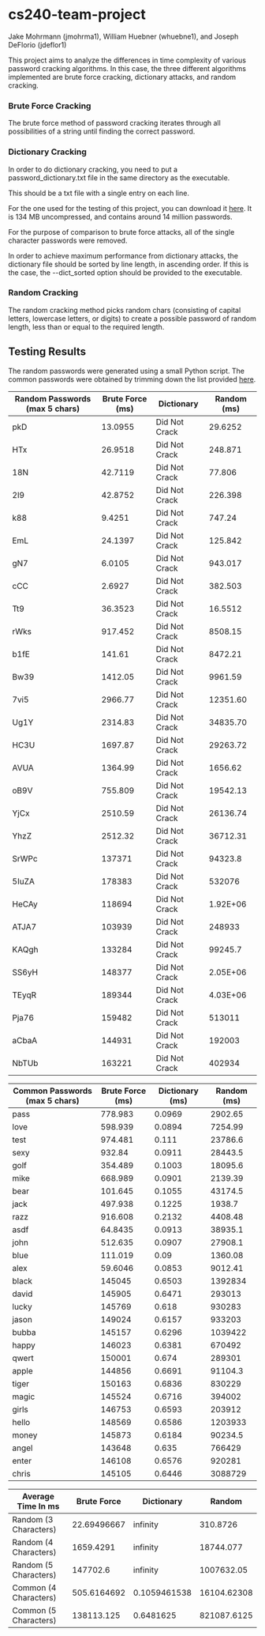 # cs240-team-project

Jake Mohrmann (jmohrma1), William Huebner (whuebne1), and Joseph DeFlorio (jdeflor1)

This project aims to analyze the differences in time complexity of various password cracking algorithms. In this case, the three different algorithms implemented are brute force cracking, dictionary attacks, and random cracking.

### Brute Force Cracking

The brute force method of password cracking iterates through all possibilities of a string until finding the correct password.

### Dictionary Cracking

In order to do dictionary cracking, you need to put a password\_dictionary.txt file in the same directory as the executable.

This should be a txt file with a single entry on each line.

For the one used for the testing of this project, you can download it [here](https://www.kaggle.com/wjburns/common-password-list-rockyoutxt). It is 134 MB uncompressed, and contains around 14 million passwords.

For the purpose of comparison to brute force attacks, all of the single character passwords were removed.

In order to achieve maximum performance from dictionary attacks, the dictionary file should be sorted by line length, in ascending order. If this is the case, the --dict\_sorted option should be provided to the executable.

### Random Cracking

The random cracking method picks random chars (consisting of capital letters, lowercase letters, or digits) to create a possible password of random length, less than or equal to the required length.

## Testing Results

The random passwords were generated using a small Python script. The common passwords were obtained by trimming down the list provided [here](https://github.com/DavidWittman/wpxmlrpcbrute/blob/master/wordlists/1000-most-common-passwords.txt).

| Random Passwords (max 5 chars) | Brute Force (ms) | Dictionary    | Random (ms) |
|--------------------------------|------------------|---------------|-------------|
| pkD                            | 13.0955          | Did Not Crack | 29.6252     |
| HTx                            | 26.9518          | Did Not Crack | 248.871     |
| 18N                            | 42.7119          | Did Not Crack | 77.806      |
| 2l9                            | 42.8752          | Did Not Crack | 226.398     |
| k88                            | 9.4251           | Did Not Crack | 747.24      |
| EmL                            | 24.1397          | Did Not Crack | 125.842     |
| gN7                            | 6.0105           | Did Not Crack | 943.017     |
| cCC                            | 2.6927           | Did Not Crack | 382.503     |
| Tt9                            | 36.3523          | Did Not Crack | 16.5512     |
| rWks                           | 917.452          | Did Not Crack | 8508.15     |
| b1fE                           | 141.61           | Did Not Crack | 8472.21     |
| Bw39                           | 1412.05          | Did Not Crack | 9961.59     |
| 7vi5                           | 2966.77          | Did Not Crack | 12351.60    |
| Ug1Y                           | 2314.83          | Did Not Crack | 34835.70    |
| HC3U                           | 1697.87          | Did Not Crack | 29263.72    |
| AVUA                           | 1364.99          | Did Not Crack | 1656.62     |
| oB9V                           | 755.809          | Did Not Crack | 19542.13    |
| YjCx                           | 2510.59          | Did Not Crack | 26136.74    |
| YhzZ                           | 2512.32          | Did Not Crack | 36712.31    |
| SrWPc                          | 137371           | Did Not Crack | 94323.8     |
| 5IuZA                          | 178383           | Did Not Crack | 532076      |
| HeCAy                          | 118694           | Did Not Crack | 1.92E+06    |
| ATJA7                          | 103939           | Did Not Crack | 248933      |
| KAQgh                          | 133284           | Did Not Crack | 99245.7     |
| SS6yH                          | 148377           | Did Not Crack | 2.05E+06    |
| TEyqR                          | 189344           | Did Not Crack | 4.03E+06    |
| Pja76                          | 159482           | Did Not Crack | 513011      |
| aCbaA                          | 144931           | Did Not Crack | 192003      |
| NbTUb                          | 163221           | Did Not Crack | 402934      |

| Common Passwords (max 5 chars) | Brute Force (ms) | Dictionary (ms) | Random (ms) |
|--------------------------------|------------------|-----------------|-------------|
| pass                           | 778.983          | 0.0969          | 2902.65     |
| love                           | 598.939          | 0.0894          | 7254.99     |
| test                           | 974.481          | 0.111           | 23786.6     |
| sexy                           | 932.84           | 0.0911          | 28443.5     |
| golf                           | 354.489          | 0.1003          | 18095.6     |
| mike                           | 668.989          | 0.0901          | 2139.39     |
| bear                           | 101.645          | 0.1055          | 43174.5     |
| jack                           | 497.938          | 0.1225          | 1938.7      |
| razz                           | 916.608          | 0.2132          | 4408.48     |
| asdf                           | 64.8435          | 0.0913          | 38935.1     |
| john                           | 512.635          | 0.0907          | 27908.1     |
| blue                           | 111.019          | 0.09            | 1360.08     |
| alex                           | 59.6046          | 0.0853          | 9012.41     |
| black                          | 145045           | 0.6503          | 1392834     |
| david                          | 145905           | 0.6471          | 293013      |
| lucky                          | 145769           | 0.618           | 930283      |
| jason                          | 149024           | 0.6157          | 933203      |
| bubba                          | 145157           | 0.6296          | 1039422     |
| happy                          | 146023           | 0.6381          | 670492      |
| qwert                          | 150001           | 0.674           | 289301      |
| apple                          | 144856           | 0.6691          | 91104.3     |
| tiger                          | 150163           | 0.6836          | 830229      |
| magic                          | 145524           | 0.6716          | 394002      |
| girls                          | 146753           | 0.6593          | 203912      |
| hello                          | 148569           | 0.6586          | 1203933     |
| money                          | 145873           | 0.6184          | 90234.5     |
| angel                          | 143648           | 0.635           | 766429      |
| enter                          | 146108           | 0.6576          | 920281      |
| chris                          | 145105           | 0.6446          | 3088729     |

| Average Time In ms    | Brute Force | Dictionary   | Random      |
|-----------------------|-------------|--------------|-------------|
| Random (3 Characters) | 22.69496667 | infinity     | 310.8726    |
| Random (4 Characters) | 1659.4291   | infinity     | 18744.077   |
| Random (5 Characters) | 147702.6    | infinity     | 1007632.05  |
| Common (4 Characters) | 505.6164692 | 0.1059461538 | 16104.62308 |
| Common (5 Characters) | 138113.125  | 0.6481625    | 821087.6125 |
